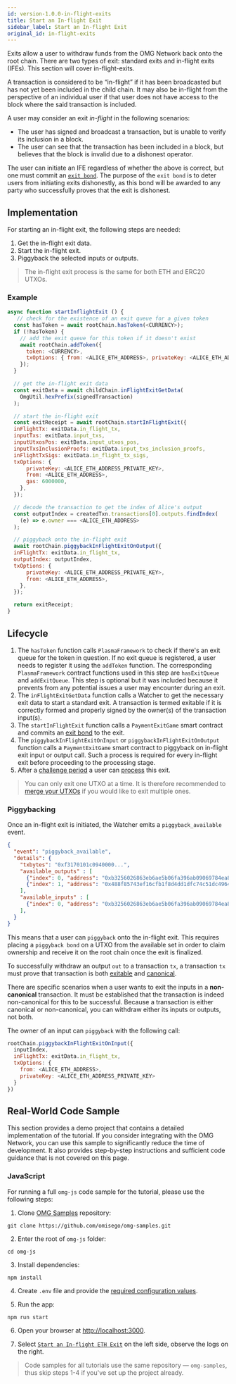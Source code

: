 ```yaml
---
id: version-1.0.0-in-flight-exits
title: Start an In-flight Exit
sidebar_label: Start an In-flight Exit
original_id: in-flight-exits
---
```


Exits allow a user to withdraw funds from the OMG Network back onto the root chain. There are two types of exit: standard exits and in-flight exits (IFEs). This section will cover in-flight-exits.

A transaction is considered to be “in-flight” if it has been broadcasted but has not yet been included in the child chain. It may also be in-flight from the perspective of an individual user if that user does not have access to the block where the said transaction is included.

A user may consider an exit _in-flight_ in the following scenarios:
- The user has signed and broadcast a transaction, but is unable to verify its inclusion in a block.
- The user can see that the transaction has been included in a block, but believes that the block is invalid due to a dishonest operator.

The user can initiate an IFE regardless of whether the above is correct, but one must commit an [`exit bond`](exitbonds). The purpose of the `exit bond` is to deter users from initiating exits dishonestly, as this bond will be awarded to any party who successfully proves that the exit is dishonest.

## Implementation

For starting an in-flight exit, the following steps are needed:

1. Get the in-flight exit data.
2. Start the in-flight exit.
3. Piggyback the selected inputs or outputs.

> The in-flight exit process is the same for both ETH and ERC20 UTXOs.

### Example

<!--DOCUSAURUS_CODE_TABS-->
<!-- JavaScript -->
```js
async function startInflightExit () {
   // check for the existence of an exit queue for a given token
  const hasToken = await rootChain.hasToken(<CURRENCY>);
  if (!hasToken) {
    // add the exit queue for this token if it doesn't exist
    await rootChain.addToken({
      token: <CURRENCY>,
      txOptions: { from: <ALICE_ETH_ADDRESS>, privateKey: <ALICE_ETH_ADDRESS_PRIVATE_KEY> },
    });
  }

  // get the in-flight exit data
  const exitData = await childChain.inFlightExitGetData(
    OmgUtil.hexPrefix(signedTransaction)
  );

  // start the in-flight exit
  const exitReceipt = await rootChain.startInFlightExit({
  inFlightTx: exitData.in_flight_tx,
  inputTxs: exitData.input_txs,
  inputUtxosPos: exitData.input_utxos_pos,
  inputTxsInclusionProofs: exitData.input_txs_inclusion_proofs,
  inFlightTxSigs: exitData.in_flight_tx_sigs,
  txOptions: {
      privateKey: <ALICE_ETH_ADDRESS_PRIVATE_KEY>,
      from: <ALICE_ETH_ADDRESS>,
      gas: 6000000,
    },
  });

  // decode the transaction to get the index of Alice's output
  const outputIndex = createdTxn.transactions[0].outputs.findIndex(
    (e) => e.owner === <ALICE_ETH_ADDRESS>
  );

  // piggyback onto the in-flight exit
  await rootChain.piggybackInFlightExitOnOutput({
  inFlightTx: exitData.in_flight_tx,
  outputIndex: outputIndex,
  txOptions: {
      privateKey: <ALICE_ETH_ADDRESS_PRIVATE_KEY>,
      from: <ALICE_ETH_ADDRESS>,
    },
  });

  return exitReceipt;
} 
```
<!--END_DOCUSAURUS_CODE_TABS-->

## Lifecycle

1. The `hasToken` function calls `PlasmaFramework` to check if there's an exit queue for the token in question. If no exit queue is registered, a user needs to register it using the `addToken` function. The corresponding `PlasmaFramework` contract functions used in this step are `hasExitQueue` and `addExitQueue`. This step is optional but it was included because it prevents from any potential issues a user may encounter during an exit.
2. The `inFlightExitGetData` function calls a Watcher to get the necessary exit data to start a standard exit. A transaction is termed exitable if it is correctly formed and properly signed by the owner(s) of the transaction input(s).
3. The `startInFlightExit` function calls a `PaymentExitGame` smart contract and commits an [exit bond](exitbonds) to the exit.
4. The `piggybackInFlightExitOnInput` or `piggybackInFlightExitOnOutput` function calls a `PaymentExitGame` smart contract to piggyback on in-flight exit input or output call. Such a process is required for every in-flight exit before proceeding to the processing stage.
5. After a [challenge period](challenge-period) a user can [process](process-exits) this exit.

> You can only exit one UTXO at a time. It is therefore recommended to [merge your UTXOs](managing-utxos) if you would like to exit multiple ones.

### Piggybacking

Once an in-flight exit is initiated, the Watcher emits a `piggyback_available` event. 

<!--DOCUSAURUS_CODE_TABS-->
<!-- JSON -->
```json
{
  "event": "piggyback_available",
  "details": {
    "txbytes": "0xf3170101c0940000...",
    "available_outputs" : [
      {"index": 0, "address": "0xb3256026863eb6ae5b06fa396ab09069784ea8ea"},
      {"index": 1, "address": "0x488f85743ef16cfb1f8d4dd1dfc74c51dc496434"},
    ],
    "available_inputs" : [
      {"index": 0, "address": "0xb3256026863eb6ae5b06fa396ab09069784ea8ea"}
    ],
  }
}
```
<!--END_DOCUSAURUS_CODE_TABS-->

This means that a user can `piggyback` onto the in-flight exit. This requires placing a `piggyback bond` on a UTXO from the available set in order to claim ownership and receive it on the root chain once the exit is finalized.

To successfully withdraw an output `out` to a transaction `tx`, a transaction `tx` must prove that transaction is both [exitable](glossary#exitable-transaction) and [canonical](glossary#canonical-transaction).

There are specific scenarios when a user wants to exit the inputs in a **non-canonical** transaction. It must be established that the transaction is indeed non-canonical for this to be successful. Because a transaction is either canonical or non-canonical, you can withdraw either its inputs or outputs, not both.

The owner of an input can `piggyback` with the following call:

<!--DOCUSAURUS_CODE_TABS-->
<!-- JavaScript -->
```js
rootChain.piggybackInFlightExitOnInput({
  inputIndex,
  inFlightTx: exitData.in_flight_tx,
  txOptions: {
    from: <ALICE_ETH_ADDRESS>,
    privateKey: <ALICE_ETH_ADDRESS_PRIVATE_KEY>
  }
})
```
<!--END_DOCUSAURUS_CODE_TABS-->

## Real-World Code Sample

This section provides a demo project that contains a detailed implementation of the tutorial. If you consider integrating with the OMG Network, you can use this sample to significantly reduce the time of development. It also provides step-by-step instructions and sufficient code guidance that is not covered on this page.

### JavaScript

For running a full `omg-js` code sample for the tutorial, please use the following steps:

1. Clone [OMG Samples](https://github.com/omisego/omg-samples) repository:

```
git clone https://github.com/omisego/omg-samples.git
```

2. Enter the root of `omg-js` folder:

```
cd omg-js
```

3. Install dependencies:

```
npm install
```

4. Create `.env` file and provide the [required configuration values](https://github.com/omisego/omg-samples/tree/master/omg-js#setup).

5. Run the app:

```
npm run start
```

6. Open your browser at [http://localhost:3000](http://localhost:3000). 

7. Select [`Start an In-flight ETH Exit`](https://github.com/omisego/omg-samples/tree/master/omg-js/app/05-exit-inflight-eth) on the left side, observe the logs on the right.

> Code samples for all tutorials use the same repository — `omg-samples`, thus skip steps 1-4 if you've set up the project already.
